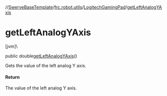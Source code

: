 //[SwerveBaseTemplate](../../../index.md)/[frc.robot.utils](../index.md)/[LogitechGamingPad](index.md)/[getLeftAnalogYAxis](get-left-analog-y-axis.md)

# getLeftAnalogYAxis

[jvm]\

public double[getLeftAnalogYAxis](get-left-analog-y-axis.md)()

Gets the value of the left analog Y axis.

#### Return

The value of the left analog Y axis.
